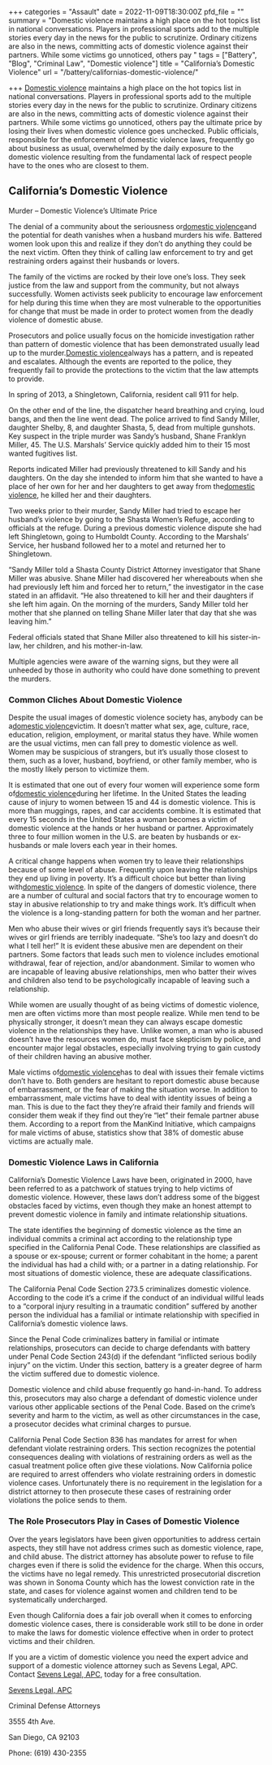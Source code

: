 +++
categories = "Assault"
date = 2022-11-09T18:30:00Z
pfd_file = ""
summary = "Domestic violence maintains a high place on the hot topics list in national conversations. Players in professional sports add to the multiple stories every day in the news for the public to scrutinize. Ordinary citizens are also in the news, committing acts of domestic violence against their partners. While some victims go unnoticed, others pay "
tags = ["Battery", "Blog", "Criminal Law", "Domestic violence"]
title = "California’s Domestic Violence"
url = "/battery/californias-domestic-violence/"

+++
[Domestic violence](https://www.sevenslegal.com/san-diego-domestic-violence-lawyer/ "San Diego Domestic Violence Lawyer") maintains a high place on the hot topics list in national conversations. Players in professional sports add to the multiple stories every day in the news for the public to scrutinize. Ordinary citizens are also in the news, committing acts of domestic violence against their partners. While some victims go unnoticed, others pay the ultimate price by losing their lives when domestic violence goes unchecked. Public officials, responsible for the enforcement of domestic violence laws, frequently go about business as usual, overwhelmed by the daily exposure to the domestic violence resulting from the fundamental lack of respect people have to the ones who are closest to them.

## California’s Domestic Violence

Murder – Domestic Violence’s Ultimate Price

The denial of a community about the seriousness or[domestic violence](https://www.sevenslegal.com/san-diego-domestic-violence-lawyer/ "San Diego Domestic Violence Lawyer")and the potential for death vanishes when a husband murders his wife. Battered women look upon this and realize if they don’t do anything they could be the next victim. Often they think of calling law enforcement to try and get restraining orders against their husbands or lovers.

The family of the victims are rocked by their love one’s loss. They seek justice from the law and support from the community, but not always successfully. Women activists seek publicity to encourage law enforcement for help during this time when they are most vulnerable to the opportunities for change that must be made in order to protect women from the deadly violence of domestic abuse.

Prosecutors and police usually focus on the homicide investigation rather than pattern of domestic violence that has been demonstrated usually lead up to the murder.[Domestic violence](https://www.sevenslegal.com/san-diego-domestic-violence-lawyer/ "San Diego Domestic Violence Lawyer")always has a pattern, and is repeated and escalates. Although the events are reported to the police, they frequently fail to provide the protections to the victim that the law attempts to provide.

In spring of 2013, a Shingletown, California, resident call 911 for help.

On the other end of the line, the dispatcher heard breathing and crying, loud bangs, and then the line went dead. The police arrived to find Sandy Miller, daughter Shelby, 8, and daughter Shasta, 5, dead from multiple gunshots. Key suspect in the triple murder was Sandy’s husband, Shane Franklyn Miller, 45. The U.S. Marshals’ Service quickly added him to their 15 most wanted fugitives list.

Reports indicated Miller had previously threatened to kill Sandy and his daughters. On the day she intended to inform him that she wanted to have a place of her own for her and her daughters to get away from the[domestic violence](https://www.sevenslegal.com/san-diego-domestic-violence-lawyer/ "San Diego Domestic Violence Lawyer"), he killed her and their daughters.

Two weeks prior to their murder, Sandy Miller had tried to escape her husband’s violence by going to the Shasta Women’s Refuge, according to officials at the refuge. During a previous domestic violence dispute she had left Shingletown, going to Humboldt County. According to the Marshals’ Service, her husband followed her to a motel and returned her to Shingletown.

“Sandy Miller told a Shasta County District Attorney investigator that Shane Miller was abusive. Shane Miller had discovered her whereabouts when she had previously left him and forced her to return,” the investigator in the case stated in an affidavit. “He also threatened to kill her and their daughters if she left him again. On the morning of the murders, Sandy Miller told her mother that she planned on telling Shane Miller later that day that she was leaving him.”

Federal officials stated that Shane Miller also threatened to kill his sister-in-law, her children, and his mother-in-law.

Multiple agencies were aware of the warning signs, but they were all unheeded by those in authority who could have done something to prevent the murders.

### Common Cliches About Domestic Violence

Despite the usual images of domestic violence society has, anybody can be a[domestic violence](https://www.sevenslegal.com/san-diego-domestic-violence-lawyer/ "San Diego Domestic Violence Lawyer")victim. It doesn’t matter what sex, age, culture, race, education, religion, employment, or marital status they have. While women are the usual victims, men can fall prey to domestic violence as well. Women may be suspicious of strangers, but it’s usually those closest to them, such as a lover, husband, boyfriend, or other family member, who is the mostly likely person to victimize them.

It is estimated that one out of every four women will experience some form of[domestic violence](https://www.sevenslegal.com/san-diego-domestic-violence-lawyer/ "San Diego Domestic Violence Lawyer")during her lifetime. In the United States the leading cause of injury to women between 15 and 44 is domestic violence. This is more than muggings, rapes, and car accidents combine. It is estimated that every 15 seconds in the United States a woman becomes a victim of domestic violence at the hands or her husband or partner. Approximately three to four million women in the U.S. are beaten by husbands or ex-husbands or male lovers each year in their homes.

A critical change happens when women try to leave their relationships because of some level of abuse. Frequently upon leaving the relationships they end up living in poverty. It’s a difficult choice but better than living with[domestic violence](https://www.sevenslegal.com/san-diego-domestic-violence-lawyer/ "San Diego Domestic Violence Lawyer"). In spite of the dangers of domestic violence, there are a number of cultural and social factors that try to encourage women to stay in abusive relationship to try and make things work. It’s difficult when the violence is a long-standing pattern for both the woman and her partner.

Men who abuse their wives or girl friends frequently says it’s because their wives or girl friends are terribly inadequate. “She’s too lazy and doesn’t do what I tell her!” It is evident these abusive men are dependent on their partners. Some factors that leads such men to violence includes emotional withdrawal, fear of rejection, and/or abandonment. Similar to women who are incapable of leaving abusive relationships, men who batter their wives and children also tend to be psychologically incapable of leaving such a relationship.

While women are usually thought of as being victims of domestic violence, men are often victims more than most people realize. While men tend to be physically stronger, it doesn’t mean they can always escape domestic violence in the relationships they have. Unlike women, a man who is abused doesn’t have the resources women do, must face skepticism by police, and encounter major legal obstacles, especially involving trying to gain custody of their children having an abusive mother.

Male victims of[domestic violence](https://www.sevenslegal.com/san-diego-domestic-violence-lawyer/ "San Diego Domestic Violence Lawyer")has to deal with issues their female victims don’t have to. Both genders are hesitant to report domestic abuse because of embarrassment, or the fear of making the situation worse. In addition to embarrassment, male victims have to deal with identity issues of being a man. This is due to the fact they they’re afraid their family and friends will consider them weak if they find out they’re “let” their female partner abuse them. According to a report from the ManKind Initiative, which campaigns for male victims of abuse, statistics show that 38% of domestic abuse victims are actually male.

### Domestic Violence Laws in California

California’s Domestic Violence Laws have been, originated in 2000, have been referred to as a patchwork of statues trying to help victims of domestic violence. However, these laws don’t address some of the biggest obstacles faced by victims, even though they make an honest attempt to prevent domestic violence in family and intimate relationship situations.

The state identifies the beginning of domestic violence as the time an individual commits a criminal act according to the relationship type specified in the California Penal Code. These relationships are classified as a spouse or ex-spouse; current or former cohabitant in the home; a parent the individual has had a child with; or a partner in a dating relationship. For most situations of domestic violence, these are adequate classifications.

The California Penal Code Section 273.5 criminalizes domestic violence. According to the code it’s a crime if the conduct of an individual willful leads to a “corporal injury resulting in a traumatic condition” suffered by another person the individual has a familial or intimate relationship with specified in California’s domestic violence laws.

Since the Penal Code criminalizes battery in familial or intimate relationships, prosecutors can decide to charge defendants with battery under Penal Code Section 243(d) if the defendant “inflicted serious bodily injury” on the victim. Under this section, battery is a greater degree of harm the victim suffered due to domestic violence.

Domestic violence and child abuse frequently go hand-in-hand. To address this, prosecutors may also charge a defendant of domestic violence under various other applicable sections of the Penal Code. Based on the crime’s severity and harm to the victim, as well as other circumstances in the case, a prosecutor decides what criminal charges to pursue.

California Penal Code Section 836 has mandates for arrest for when defendant violate restraining orders. This section recognizes the potential consequences dealing with violations of restraining orders as well as the casual treatment police often give these violations. Now California police are required to arrest offenders who violate restraining orders in domestic violence cases. Unfortunately there is no requirement in the legislation for a district attorney to then prosecute these cases of restraining order violations the police sends to them.

### The Role Prosecutors Play in Cases of Domestic Violence

Over the years legislators have been given opportunities to address certain aspects, they still have not address crimes such as domestic violence, rape, and child abuse. The district attorney has absolute power to refuse to file charges even if there is solid the evidence for the charge. When this occurs, the victims have no legal remedy. This unrestricted prosecutorial discretion was shown in Sonoma County which has the lowest conviction rate in the state, and cases for violence against women and children tend to be systematically undercharged.

Even though California does a fair job overall when it comes to enforcing domestic violence cases, there is considerable work still to be done in order to make the laws for domestic violence effective when in order to protect victims and their children.

If you are a victim of domestic violence you need the expert advice and support of a domestic violence attorney such as Sevens Legal, APC. Contact [Sevens Legal, APC](https://www.sevenslegal.com/ "Sevens Legal, APC"), today for a free consultation.

[Sevens Legal, APC](https://www.sevenslegal.com/ "Sevens Legal, APC")

Criminal Defense Attorneys

3555 4th Ave.

San Diego, CA 92103

Phone: (619) 430-2355